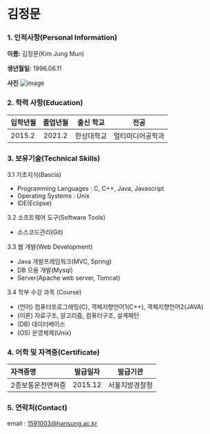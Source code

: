 # 김정문

### 1. 인적사항(Personal Information)

 **이름:** 김정문(Kim Jung Mun)

 **생년월일:** 1996.06.11

 **사진**
 ![image](https://github.com/jungmun/jmpicture.git/jm.png)


### 2. 학력 사항(Education)
| 입학년월 | 졸업년월 | 출신 학교 |전공 |
| :---         |     :---:      |        :---:   |    :---:      |
| 2015.2 | 2021.2 | 한성대학교 | 멀티미디어공학과|

### 3. 보유기술(Technical Skills)

3.1 기초지식(Bascis)
- Programming Languages : C, C++, Java, Javascript
- Operating Systems : Unix
- IDE(Eclipse)
 
3.2 소프트웨어 도구(Software Tools)
- 소스코드관리(Git)
 
3.3 웹 개발(Web Development)
- Java 개발프레임워크(MVC, Spring)
- DB 으용 개발(Mysql)
- Server(Apache web server, Tomcat)

3.4 학부 수강 과목 (Course)
- (언어)  컴퓨터프로그래밍(C), 객체지향언어1(C++), 객체지향언어2(JAVA)
- (이론)   자료구조, 알고리즘, 컴퓨터구조, 설계패턴
- (DB)  데이터베이스
- (OS)  운영체제(Unix)

### 4. 어학 및 자격증(Certificate)
| 자격증명 | 발급일자  | 발급기관|
| :---         |     :---:      |         :---:   |   
| 2종보통운전면허증| 2015.12 | 서울지방경찰청 |

### 5. 연락처(Contact)
email : 1591003@hansung.ac.kr

